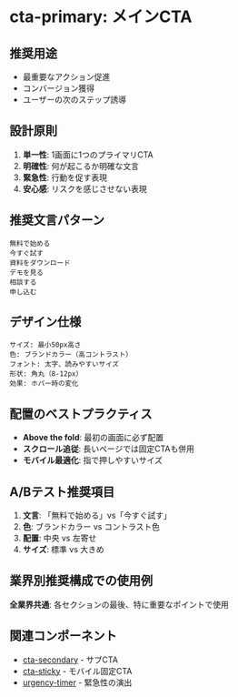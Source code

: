 # cta-primary: メインCTA

## 推奨用途
- 最重要なアクション促進
- コンバージョン獲得
- ユーザーの次のステップ誘導

## 設計原則
1. **単一性**: 1画面に1つのプライマリCTA
2. **明確性**: 何が起こるか明確な文言
3. **緊急性**: 行動を促す表現
4. **安心感**: リスクを感じさせない表現

## 推奨文言パターン
```
無料で始める
今すぐ試す
資料をダウンロード
デモを見る
相談する
申し込む
```

## デザイン仕様
```
サイズ: 最小50px高さ
色: ブランドカラー（高コントラスト）
フォント: 太字、読みやすいサイズ
形状: 角丸（8-12px）
効果: ホバー時の変化
```

## 配置のベストプラクティス
- **Above the fold**: 最初の画面に必ず配置
- **スクロール追従**: 長いページでは固定CTAも併用
- **モバイル最適化**: 指で押しやすいサイズ

## A/Bテスト推奨項目
1. **文言**: 「無料で始める」vs「今すぐ試す」
2. **色**: ブランドカラー vs コントラスト色
3. **配置**: 中央 vs 左寄せ
4. **サイズ**: 標準 vs 大きめ

## 業界別推奨構成での使用例
**全業界共通**: 各セクションの最後、特に重要なポイントで使用

## 関連コンポーネント
- [cta-secondary](../cta/cta-secondary.md) - サブCTA
- [cta-sticky](../cta/cta-sticky.md) - モバイル固定CTA
- [urgency-timer](../special/urgency-timer.md) - 緊急性の演出